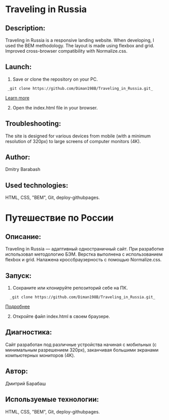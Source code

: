 # Traveling in Russia

## Description:
Traveling in Russia is a responsive landing website. When developing, I used the BEM methodology.
The layout is made using flexbox and grid.
Improved cross-browser compatibility with Normalize.css.

## Launch:
1. Save or clone the repository on your PC. 
```
 _git clone https://github.com/Diman198B/Traveling_in_Russia.git_  
```
[Learn more](https://git-scm.com/book/ru/v2/Приложение-C%3A-Команды-Git-Клонирование-и-создание-репозиториев)

2. Open the index.html file in your browser.

## Troubleshooting:
The site is designed for various devices from mobile (with a minimum resolution of 320px) to large screens of computer monitors (4K).

## Author:
Dmitry Barabash
 
## Used technologies:
HTML, CSS, "BEM", Git, deploy-githubpages.




# Путешествие по России

## Описание:
Traveling in Russia — адаптивный одностраничный сайт. При разработке использовал методологию БЭМ. 
Верстка выполнена с использованием flexbox и grid.
Налажена кроссбраузерность с помощью Normalize.css.


## Запуск: 
1. Сохраните или клонируйте репозиторий себе на ПК.  
```
  _git clone https://github.com/Diman198B/Traveling_in_Russia.git_   
```
[Подробнее](https://git-scm.com/book/ru/v2/Приложение-C%3A-Команды-Git-Клонирование-и-создание-репозиториев)

2. Откройте файл index.html в своем браузере.


## Диагностика:
Сайт разработан под различные устройства начиная с мобильных (с минимальным разрешением 320px), заканчивая большими экранами компьютерных мониторов (4K). 

## Автор:
Дмитрий Барабаш
 
## Используемые технологии:
HTML, CSS, "BEM", Git, deploy-githubpages.
